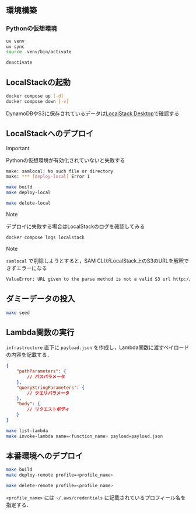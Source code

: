 ## 環境構築

### Pythonの仮想環境

```sh
uv venv
uv sync
source .venv/bin/activate

deactivate
```

## LocalStackの起動

```sh
docker compose up [-d]
docker compose down [-v]
```

DynamoDBやS3に保存されているデータは[LocalStack Desktop](https://docs.localstack.cloud/user-guide/tools/localstack-desktop/)で確認する

## LocalStackへのデプロイ

> [!IMPORTANT]
> Pythonの仮想環境が有効化されていないと失敗する
> ```sh
> make: samlocal: No such file or directory
> make: *** [deploy-local] Error 1
> ```

```sh
make build
make deploy-local

make delete-local
```

> [!NOTE]
> デプロイに失敗する場合はLocalStackのログを確認してみる
> ```sh
> docker compose logs localstack
> ```

> [!NOTE]
> `samlocal` で削除しようとすると，SAM CLIがLocalStack上のS3のURLを解釈できずエラーになる

```sh
ValueError: URL given to the parse method is not a valid S3 url http://localhost:4566/...
```

## ダミーデータの投入

```sh
make seed
```

## Lambda関数の実行

`infrastructure` 直下に `payload.json` を作成し，Lambda関数に渡すペイロードの内容を記載する．

```json
{
    "pathParameters": {
        // パスパラメータ
    },
    "queryStringParameters": {
        // クエリパラメータ
    },
    "body": {
        // リクエストボディ
    }
}
```

```sh
make list-lambda
make invoke-lambda name=<function_name> payload=payload.json
```

## 本番環境へのデプロイ

```sh
make build
make deploy-remote profile=<profile_name>

make delete-remote profile=<profile_name>
```

`<profile_name>` には `~/.aws/credentials` に記載されているプロフィール名を指定する．
